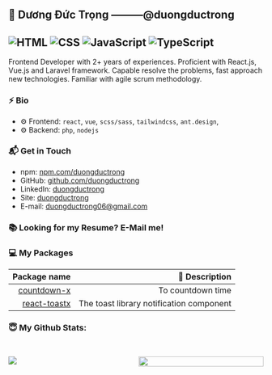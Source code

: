 ## 👋 Dương Đức Trọng ———@duongductrong
![HTML](https://img.shields.io/badge/HTML-Expert-orange)
![CSS](https://img.shields.io/badge/CSS-Expert-blue)
![JavaScript](https://img.shields.io/badge/JavaScript-Expert-yellow)
![TypeScript](https://img.shields.io/badge/TypeScript-Knowledge-lightgrey)
---

Frontend Developer with 2+ years of experiences. Proficient with React.js, Vue.js and Laravel framework. Capable resolve the problems, fast approach new technologies. Familiar with agile scrum methodology.

### ⚡ Bio
- ⚙️ Frontend: `react`, `vue`, `scss/sass`, `tailwindcss`, `ant.design`,
- ⚙️ Backend: `php`, `nodejs`

### 📬 Get in Touch

- npm: [npm.com/duongductrong][npm]
- GitHub: [github.com/duongductrong][github]
- LinkedIn: [duongductrong][linkedin]
- Site: [duongductrong][site]
- E-mail: duongductrong06@gmail.com

### 📚 Looking for my Resume? E-Mail me!

### 💻 My Packages

| **Package name**    | 🚀 **Description** |
|------------:|-------------------:|
| [countdown-x][countdown] | To countdown time |
| [react-toastx][react-toastx] | The toast library notification component  |


### <summary> 😇 <b>My Github Stats</b>: </summary>
<br>
<p align = "center" style="display:flex">
  <img style="flex: 1" src = "https://github-readme-stats.vercel.app/api?username=duongductrong&show_icons=true&theme=radical&line_height=27">
  <img style="margin-left: 10px; flex: 1; height: 100%" src = "https://github-readme-stats.vercel.app/api/top-langs/?username=duongductrong&hide=css,html&theme=radical&layout=compact">
</p>

[npm]: https://www.npmjs.com/~duongductrong
[github]: https://github.com/duongductrong
[site]: https://insignt.vercel.app/
[linkedin]: https://linkedin.com/in/duongductrong

[countdown]: https://www.npmjs.com/package/countdown-x
[react-toastx]: https://www.npmjs.com/package/react-toastx
